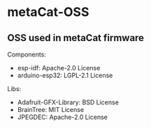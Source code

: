 # metaCat-OSS

## OSS used in metaCat firmware

Components:
* esp-idf: Apache-2.0 License
* arduino-esp32: LGPL-2.1 License

Libs:
* Adafruit-GFX-Library: BSD License
* BrainTree: MIT License
* JPEGDEC: Apache-2.0 License
